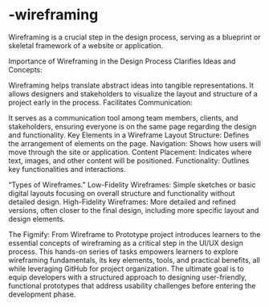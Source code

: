 # -wireframing
Wireframing is a crucial step in the design process, serving as a blueprint or skeletal framework of a website or application.

Importance of Wireframing in the Design Process
Clarifies Ideas and Concepts:

Wireframing helps translate abstract ideas into tangible representations. It allows designers and stakeholders to visualize the layout and structure of a project early in the process.
Facilitates Communication:

It serves as a communication tool among team members, clients, and stakeholders, ensuring everyone is on the same page regarding the design and functionality.
Key Elements in a Wireframe
Layout Structure: Defines the arrangement of elements on the page.
Navigation: Shows how users will move through the site or application.
Content Placement: Indicates where text, images, and other content will be positioned.
Functionality: Outlines key functionalities and interactions.

“Types of Wireframes.”
Low-Fidelity Wireframes: Simple sketches or basic digital layouts focusing on overall structure and functionality without detailed design.
High-Fidelity Wireframes: More detailed and refined versions, often closer to the final design, including more specific layout and design elements.

The Figmify: From Wireframe to Prototype project introduces learners to the essential concepts of wireframing as a critical step in the UI/UX design process. This hands-on series of tasks empowers learners to explore wireframing fundamentals, its key elements, tools, and practical benefits, all while leveraging GitHub for project organization. The ultimate goal is to equip developers with a structured approach to designing user-friendly, functional prototypes that address usability challenges before entering the development phase.
